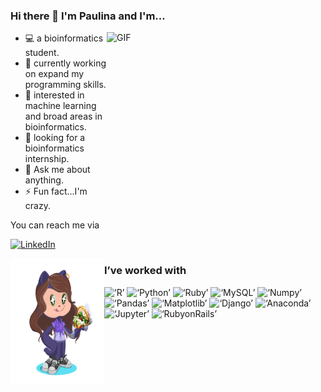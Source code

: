 ### Hi there 👋 I'm Paulina and I'm...

<img align = 'right' alt='GIF' src='https://user-images.githubusercontent.com/74038190/213760705-0d5bf320-4f43-4352-b74b-0889ae726bf7.gif' width='350' height='250'/>

<p align='left'>
  
* 💻 a bioinformatics student.
* 🔭 currently working on expand my programming skills.
* 💜 interested in machine learning and broad areas in bioinformatics. 
* 🧐 looking for a bioinformatics internship.
* 💬 Ask me about anything.
* ⚡ Fun fact...I'm crazy.


You can reach me via
<p align='left'>
  <a href='https://www.linkedin.com/in/paulina-kusztelak-ab5074239/'><img src='https://img.shields.io/badge/linkedin-%230077B5.svg?style=for-the-badge&logo=linkedin&logoColor=white' alt='LinkedIn'></a>
</a>
</p>

</p>

<img align = 'left' alt='Octocat-gif' src='https://github.com/paulina-biocoder/paulina-biocoder/blob/main/gif_octocat.gif' width='150' height='200'/>

<h3 align>I’ve worked with</h3>
<p align='left' > 
  <img src ='https://img.shields.io/badge/r-%23276DC3.svg?style=for-the-badge&logo=r&logoColor=white' alt = ‘R’>
  <img src ='https://img.shields.io/badge/python-3670A0?style=for-the-badge&logo=python&logoColor=ffdd54' alt = ‘Python’>
  <img src ='https://img.shields.io/badge/Ruby-CC342D?style=for-the-badge&logo=ruby&logoColor=white' alt = ‘Ruby’>
  <img src ='https://img.shields.io/badge/MySQL-005C84?style=for-the-badge&logo=mysql&logoColor=white' alt = ‘MySQL’>
  <img src ='https://img.shields.io/badge/numpy-%23013243.svg?style=for-the-badge&logo=numpy&logoColor=white' alt = ‘Numpy’>
  <img src ='https://img.shields.io/badge/pandas-%23150458.svg?style=for-the-badge&logo=pandas&logoColor=white' alt = ‘Pandas’>
  <img src ='https://img.shields.io/badge/Matplotlib-%23ffffff.svg?style=for-the-badge&logo=Matplotlib&logoColor=black' alt = ‘Matplotlib’>
  <img src ='https://img.shields.io/badge/django-%23092E20.svg?style=for-the-badge&logo=django&logoColor=white' alt = ‘Django’>
  <img src ='https://img.shields.io/badge/Anaconda-%2344A833.svg?style=for-the-badge&logo=anaconda&logoColor=white' alt = ‘Anaconda’>
  <img src ='https://img.shields.io/badge/Jupyter-F37626.svg?&style=for-the-badge&logo=Jupyter&logoColor=white' alt = ‘Jupyter’>
  <img src ='https://img.shields.io/badge/Ruby_on_Rails-CC0000?style=for-the-badge&logo=ruby-on-rails&logoColor=white' alt = ‘RubyonRails’>
</p>


